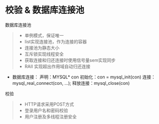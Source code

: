 
校验 & 数据库连接池
===============
数据库连接池

> * 单例模式，保证唯一
> * list实现连接池，作为连接的容器
> * 连接池为静态大小
> * 互斥锁实现线程安全
> * 获取连接和归还连接时使用信号量sem实现同步
> * RAII 实现超出作用域自动归还连接

* 数据库连接：
声明：MYSQL* con
初始化：con = mysql_init(con)
连接：mysql_real_connect(con, ...);
释放连接：mysql_close(con)

校验  
> * HTTP请求采用POST方式
> * 登录用户名和密码校验
> * 用户注册及多线程注册安全

